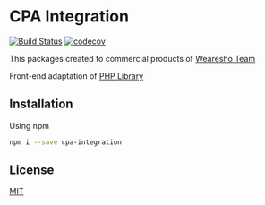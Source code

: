 # CPA Integration
[![Build Status](https://travis-ci.org/wearesho-team/cpa-integration-frontend.svg?branch=master)](https://travis-ci.org/wearesho-team/cpa-integration-frontend)
[![codecov](https://codecov.io/gh/wearesho-team/cpa-integration-frontend/branch/master/graph/badge.svg)](https://codecov.io/gh/wearesho-team/cpa-integration-frontend)

This packages created fo commercial products of [Wearesho Team](https://wearesho.com)

Front-end adaptation of [PHP Library](https://github.com/wearesho-team/cpa-integration)

## Installation
Using npm
```bash
npm i --save cpa-integration
```

## License
[MIT](./LICENSE)